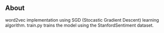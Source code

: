 ## About
word2vec implementation using SGD (Stocastic Gradient Descent) learning algorithm. train.py trains the model
using the StanfordSentiment dataset.